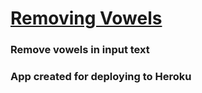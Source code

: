 # [Removing Vowels](https://erenhncr.github.io/removing-vowels/)
### Remove vowels in input text
### App created for deploying to Heroku
